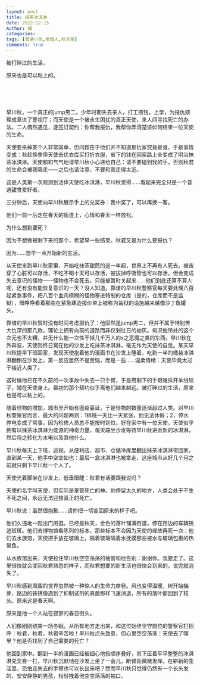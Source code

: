```yaml
---
layout: post
title: 抹茶冰淇淋
date: 2022-12-15
Author: 橘
categories: 
tags: [普通小孩,电锯人,秋天使]
comments: true
---
```




被打碎过的生活，<br>

原来也是可以粘上的。

<!-- more -->

<br>

<br>

<br>



 

 

 

 

 

 

 

早川秋，一个真正的jump男二。少年时期失去亲人，打工攒钱，上学，为报仇顺理成章进了警视厅；而天使是一个被永生困扰的真正天使，来人间寻找死亡的办法。二人偶然遇见，遂签订契约：你帮我报仇，我帮你弄清楚该如何结束一位天使的生命。

天使要杀掉某个人非常简单，但问题在于他们并不知道那仇家究竟是谁。于是事情变成：秋趁换季带天使去优衣库买打折衣服，省下的钱在回家路上全变成了明治抹茶冰淇淋。天使和和气气地请早川秋小心递给自己：请不要碰到我的手，否则秋君的生命会被我吸走——之后也请注意，不要和我走得太近。

这是人类第一次观测到活体天使吃冰淇淋，早川秋觉得……看起来完全只是一个普通甜食爱好者。

三分钟后，天使向早川秋展示手上的兑奖券：我中奖了，可以再换一客。

他们一前一后走在春天的街道上，心情和春天一样放松。

为什么想到要死？

因为不想做被剩下来的那个，希望早一些结束。秋君又是为什么要报仇？

因为……想早一点开始新的生活。

从天使来到早川秋家里、开始吃抹茶甜筒的这一年起，世界上不再有人死去。被击穿了心脏可以存活，不吃不喝十天可以存活，被拔掉呼吸管也可以存活，但会变成失去意识的怪物——怪物也不会死去，只能被暂时关起来……他们到底还算不算人呢，还有没有能恢复意识的一天？没人知道。靠谱的早川秋警察官每天要处理八百起紧急事件，把八百个血肉模糊的怪物塞进特制的仓库（是的，仓库而不是监狱），眼睁睁看着那些在紧急建造报价单上被称为监狱的设施越来越像沙丁鱼罐头。

靠谱的早川秋暂时没有时间考虑报仇了：他固然是jump男二，但并不属于特别苦大仇深的那几款，理论上拥有向前的道路而非仅剩往日的劫灰。何况他所处的这个次元也不太糟，并无什么能一次性干掉几千万人的x之恶魔之类的东西。早川秋在外奔波，天使则终日窝在他的沙发上吃抹茶冰淇淋，毫无作为天使的自觉。某天早川秋提早下班回家，发现天使抱着他的漫画书在沙发上睡着，吃到一半的桶装冰淇淋翻倒在沙发上，第一反应居然不是苦恼，而是一些……温柔情绪：天使毕竟太过于接近人类了。

这时候他已在不久前的一次事故中失去一只手臂，于是用剩下的手艰难抖开羊绒毯子，铺在天使身上。最初的那个契约似乎离他们越来越远。被打碎过的生活，原来也是可以粘上的。

随着怪物的增加，城市里开始有瘟疫蔓延，于是怪物的数量逐渐超过人类。对早川秋警察官而言，最大的问题两则：1排班一天比一天紧张，他无法休假；2，停水停电变成了常事，因为检修人员总不能按时到位。好在家中有一位天使，天使似乎拥有以抹茶冰淇淋为能源的神奇力量，每天端坐沙发等待早川秋进贡新的冰淇淋，然后将之转化为水电以及其他什么。

早川秋每天上下班，巡视，从便利店、超市、仓储冷库里翻出抹茶冰淇淋带回家，直到某一天，他手中空空如也：最后一盒冰淇淋也被拿走，这座城市从好几个月之前就只剩下早川秋一个人了。

天使光着脚坐在沙发上，低垂眼睫：秋君有话要跟我说吗？

天使的名字叫天使，但实际是掌管死亡的神。他停留太久的地方，人类会处于不生不死之间，永远无法迎接真正的死亡。

早川秋说：虽然很抱歉……请你把一切变回原来的样子吧。

他们久违地一起出门闲逛。已经是秋天，金色的落叶铺满街道，停在路边的车辆锈迹斑斑。他们去博物馆看陈列的标本，那些标本不会因为天使的缘故再死一次；他们去水族馆，天使把手放在玻璃上，隔着玻璃隔着水抚摸那些被水与玻璃包裹的热带鱼。

从水族馆出来，天使拉住早川秋空空荡荡的袖管和他告别：谢谢你。我要走了。这里很快就会变回秋君熟悉的样子，而秋君想要的新生活也很快会到来的。说完就消失了。

早川秋感到周围的世界忽然被一种惊人的生命力席卷。风也变得温暖，树开始抽芽，路边的铁锈像遇到了抑制试剂的真菌那样飞速消退，所有的落叶都回到了枝头。原来这是春天啊。

原来是他一个人站在寂寥的春日街头。

人们像刚刚结束一场冬眠，从所有地方走出来，和这位始终坚守岗位的警察官打招呼：秋君，秋君，秋君辛苦啦！早川秋点头致意，但心里空空荡荡：天使去了哪里？他是否找到了自己需要的死亡？

他回到家中。翻到一半的漫画已经被细心地按顺序叠好，其下压着平平整整的冰淇淋兑奖券一打。早川秋沉默地在沙发上坐了一会儿，断臂处微微发痒。在崭新的生活里，恐怕连失去的手臂也可以长出来吧？然而早川秋只觉得仍然有一个长头发的、安安静静的男孩，轻轻拽着他空空荡荡的袖口。
